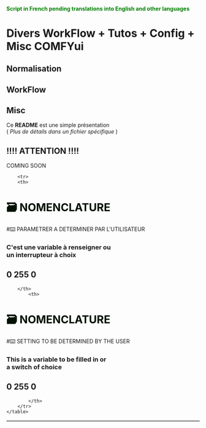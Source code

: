 #### <span style="color:green">Script in French pending translations into English and other languages</span>

# Divers WorkFlow + Tutos + Config + Misc COMFYui
## Normalisation
## WorkFlow
## Misc


Ce **README** est une simple présentation<br>
( *Plus de détails dans un fichier spécifique* )

##  !!!! ATTENTION !!!!

COMING SOON


<table border="1"
           bgcolor=#00FF00>

        <tr>
        <th>
<font color="#001100">
<h1 id="attention">🗃️ NOMENCLATURE️</h1></font>

#⌨️ PARAMETRER A DETERMINER PAR L'UTILISATEUR
### C'est une variable à renseigner ou<br>un interrupteur à choix
## 0 255 0
        </th>
            <th>
<font color="#001100">
<h1 id="attention">🗃️ NOMENCLATURE️</h1></font>

#⌨️ SETTING TO BE DETERMINED BY THE USER
### This is a variable to be filled in or<br> a switch of choice
## 0 255 0
            </th>
        </tr>
    </table>
